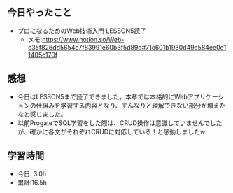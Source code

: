 ## 今日やったこと
- プロになるためのWeb技術入門 LESSON5読了
  - メモ:https://www.notion.so/Web-c35f826dd5654c7f83991e60b3f5d89d#71c601b1930d49c584ee0e11405c170f

## 感想
- 今日はLESSON5まで読了できました。本章では本格的にWebアプリケーションの仕組みを学習する内容となり、すんなりと理解できない部分が増えたなと感じました。
- 以前ProgateでSQL学習をした際は、CRUD操作は意識していませんでしたが、確かに各文がそれぞれCRUDに対応している！と感動しましたw

## 学習時間
- 今日: 3.0h
- 累計:16.5h